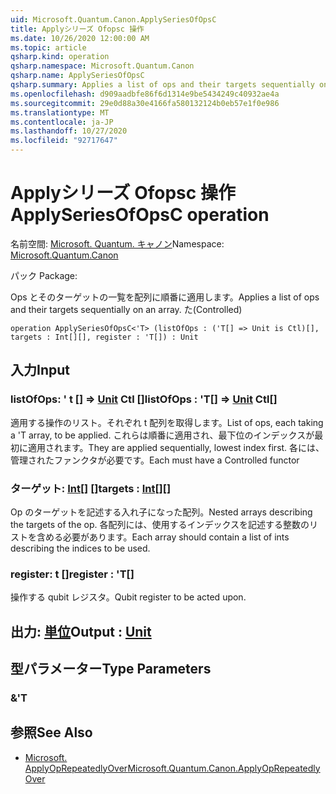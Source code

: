 ```yaml
---
uid: Microsoft.Quantum.Canon.ApplySeriesOfOpsC
title: Applyシリーズ Ofopsc 操作
ms.date: 10/26/2020 12:00:00 AM
ms.topic: article
qsharp.kind: operation
qsharp.namespace: Microsoft.Quantum.Canon
qsharp.name: ApplySeriesOfOpsC
qsharp.summary: Applies a list of ops and their targets sequentially on an array. (Controlled)
ms.openlocfilehash: d909aadbfe86f6d1314e9be5434249c40932ae4a
ms.sourcegitcommit: 29e0d88a30e4166fa580132124b0eb57e1f0e986
ms.translationtype: MT
ms.contentlocale: ja-JP
ms.lasthandoff: 10/27/2020
ms.locfileid: "92717647"
---
```

# <a name="applyseriesofopsc-operation"></a><span data-ttu-id="1a2a5-102">Applyシリーズ Ofopsc 操作</span><span class="sxs-lookup"><span data-stu-id="1a2a5-102">ApplySeriesOfOpsC operation</span></span>

<span data-ttu-id="1a2a5-103">名前空間: [Microsoft. Quantum. キャノン](xref:Microsoft.Quantum.Canon)</span><span class="sxs-lookup"><span data-stu-id="1a2a5-103">Namespace: [Microsoft.Quantum.Canon](xref:Microsoft.Quantum.Canon)</span></span>

<span data-ttu-id="1a2a5-104">パック [](https://nuget.org/packages/)</span><span class="sxs-lookup"><span data-stu-id="1a2a5-104">Package: [](https://nuget.org/packages/)</span></span>


<span data-ttu-id="1a2a5-105">Ops とそのターゲットの一覧を配列に順番に適用します。</span><span class="sxs-lookup"><span data-stu-id="1a2a5-105">Applies a list of ops and their targets sequentially on an array.</span></span> <span data-ttu-id="1a2a5-106">た</span><span class="sxs-lookup"><span data-stu-id="1a2a5-106">(Controlled)</span></span>

```qsharp
operation ApplySeriesOfOpsC<'T> (listOfOps : ('T[] => Unit is Ctl)[], targets : Int[][], register : 'T[]) : Unit
```


## <a name="input"></a><span data-ttu-id="1a2a5-107">入力</span><span class="sxs-lookup"><span data-stu-id="1a2a5-107">Input</span></span>

### <a name="listofops--t--unit-ctl"></a><span data-ttu-id="1a2a5-108">listOfOps: ' t [] => [Unit](xref:microsoft.quantum.lang-ref.unit) Ctl []</span><span class="sxs-lookup"><span data-stu-id="1a2a5-108">listOfOps : 'T[] => [Unit](xref:microsoft.quantum.lang-ref.unit) Ctl[]</span></span>

<span data-ttu-id="1a2a5-109">適用する操作のリスト。それぞれ t 配列を取得します。</span><span class="sxs-lookup"><span data-stu-id="1a2a5-109">List of ops, each taking a 'T array, to be applied.</span></span> <span data-ttu-id="1a2a5-110">これらは順番に適用され、最下位のインデックスが最初に適用されます。</span><span class="sxs-lookup"><span data-stu-id="1a2a5-110">They are applied sequentially, lowest index first.</span></span>
<span data-ttu-id="1a2a5-111">各には、管理されたファンクタが必要です。</span><span class="sxs-lookup"><span data-stu-id="1a2a5-111">Each must have a Controlled functor</span></span>


### <a name="targets--int"></a><span data-ttu-id="1a2a5-112">ターゲット: [Int](xref:microsoft.quantum.lang-ref.int)[] []</span><span class="sxs-lookup"><span data-stu-id="1a2a5-112">targets : [Int](xref:microsoft.quantum.lang-ref.int)[][]</span></span>

<span data-ttu-id="1a2a5-113">Op のターゲットを記述する入れ子になった配列。</span><span class="sxs-lookup"><span data-stu-id="1a2a5-113">Nested arrays describing the targets of the op.</span></span> <span data-ttu-id="1a2a5-114">各配列には、使用するインデックスを記述する整数のリストを含める必要があります。</span><span class="sxs-lookup"><span data-stu-id="1a2a5-114">Each array should contain a list of ints describing the indices to be used.</span></span>


### <a name="register--t"></a><span data-ttu-id="1a2a5-115">register: t []</span><span class="sxs-lookup"><span data-stu-id="1a2a5-115">register : 'T[]</span></span>

<span data-ttu-id="1a2a5-116">操作する qubit レジスタ。</span><span class="sxs-lookup"><span data-stu-id="1a2a5-116">Qubit register to be acted upon.</span></span>



## <a name="output--unit"></a><span data-ttu-id="1a2a5-117">出力: [単位](xref:microsoft.quantum.lang-ref.unit)</span><span class="sxs-lookup"><span data-stu-id="1a2a5-117">Output : [Unit](xref:microsoft.quantum.lang-ref.unit)</span></span>



## <a name="type-parameters"></a><span data-ttu-id="1a2a5-118">型パラメーター</span><span class="sxs-lookup"><span data-stu-id="1a2a5-118">Type Parameters</span></span>

### <a name="t"></a><span data-ttu-id="1a2a5-119">&</span><span class="sxs-lookup"><span data-stu-id="1a2a5-119">'T</span></span>



## <a name="see-also"></a><span data-ttu-id="1a2a5-120">参照</span><span class="sxs-lookup"><span data-stu-id="1a2a5-120">See Also</span></span>

- [<span data-ttu-id="1a2a5-121">Microsoft. ApplyOpRepeatedlyOver</span><span class="sxs-lookup"><span data-stu-id="1a2a5-121">Microsoft.Quantum.Canon.ApplyOpRepeatedlyOver</span></span>](xref:Microsoft.Quantum.Canon.ApplyOpRepeatedlyOver)